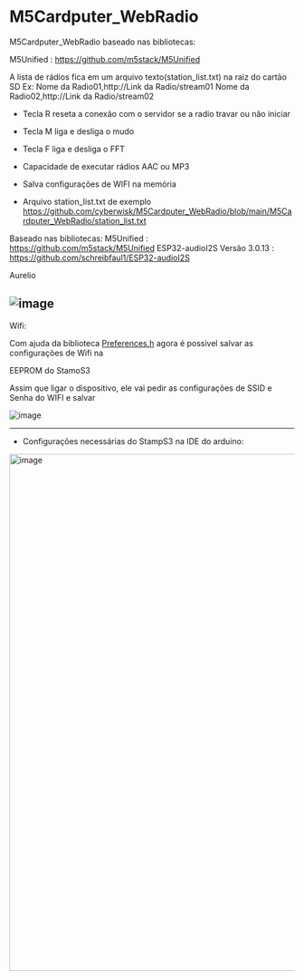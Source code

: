 
# M5Cardputer_WebRadio

M5Cardputer_WebRadio baseado nas bibliotecas: 

M5Unified : https://github.com/m5stack/M5Unified 

A lista de rádios fica em um arquivo texto(station_list.txt) na raiz do cartão SD
Ex:
Nome da Radio01,http://Link da Radio/stream01
Nome da Radio02,http://Link da Radio/stream02
- Tecla R reseta a conexão com o servidor se a radio travar ou não iniciar
- Tecla M liga e desliga o mudo
- Tecla F liga e desliga o FFT
- Capacidade de executar rádios AAC ou MP3
- Salva configurações de WIFI na memória

- Arquivo station_list.txt de exemplo
https://github.com/cyberwisk/M5Cardputer_WebRadio/blob/main/M5Cardputer_WebRadio/station_list.txt

Baseado nas bibliotecas:
M5Unified : https://github.com/m5stack/M5Unified
ESP32-audioI2S Versão 3.0.13 : https://github.com/schreibfaul1/ESP32-audioI2S

Aurelio


![image](https://github.com/cyberwisk/M5Cardputer_WebRadio/assets/3136312/9bd48f53-334c-43c1-8226-1ece040430c5)
----
Wifi:

Com ajuda da biblioteca [Preferences.h](https://github.com/espressif/arduino-esp32/tree/master/libraries/Preferences) agora é possivel salvar as configurações de Wifi na 

EEPROM do StamoS3

Assim que ligar o dispositivo, ele vai pedir as configurações de SSID e Senha do WIFI e salvar 

![image](https://github.com/cyberwisk/M5Cardputer_WebRadio/assets/3136312/531dfc77-a9b6-4a27-82ec-f0d6eeed2621)

---------------
* Configurações necessárias do StampS3 na IDE do arduino:

<img width="858" height="912" alt="image" src="https://github.com/user-attachments/assets/e14d7af5-be04-4ffd-b0f8-c96559b7589f" />
